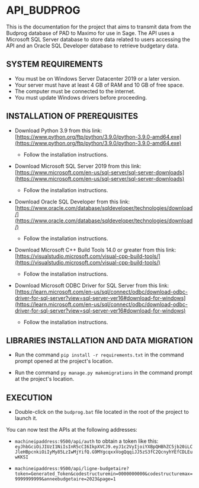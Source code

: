 # API_BUDPROG

This is the documentation for the project that aims to transmit data from the Budprog database of PAD to Maximo for use in Sage. The API uses a Microsoft SQL Server database to store data related to users accessing the API and an Oracle SQL Developer database to retrieve budgetary data.

## SYSTEM REQUIREMENTS

- You must be on Windows Server Datacenter 2019 or a later version.
- Your server must have at least 4 GB of RAM and 10 GB of free space.
- The computer must be connected to the internet.
- You must update Windows drivers before proceeding.

## INSTALLATION OF PREREQUISITES

- Download Python 3.9 from this link: [https://www.python.org/ftp/python/3.9.0/python-3.9.0-amd64.exe](https://www.python.org/ftp/python/3.9.0/python-3.9.0-amd64.exe)
  - Follow the installation instructions.

- Download Microsoft SQL Server 2019 from this link: [https://www.microsoft.com/en-us/sql-server/sql-server-downloads](https://www.microsoft.com/en-us/sql-server/sql-server-downloads)
  - Follow the installation instructions.

- Download Oracle SQL Developer from this link: [https://www.oracle.com/database/sqldeveloper/technologies/download/](https://www.oracle.com/database/sqldeveloper/technologies/download/)
  - Follow the installation instructions.

- Download Microsoft C++ Build Tools 14.0 or greater from this link: [https://visualstudio.microsoft.com/visual-cpp-build-tools/](https://visualstudio.microsoft.com/visual-cpp-build-tools/)
  - Follow the installation instructions.

- Download Microsoft ODBC Driver for SQL Server from this link: [https://learn.microsoft.com/en-us/sql/connect/odbc/download-odbc-driver-for-sql-server?view=sql-server-ver16#download-for-windows](https://learn.microsoft.com/en-us/sql/connect/odbc/download-odbc-driver-for-sql-server?view=sql-server-ver16#download-for-windows)
  - Follow the installation instructions.
  
## LIBRARIES INSTALLATION AND DATA MIGRATION

- Run the command `pip install -r requirements.txt` in the command prompt opened at the project's location.

- Run the command `py manage.py makemigrations` in the command prompt at the project's location.

## EXECUTION

- Double-click on the `budprog.bat` file located in the root of the project to launch it.

You can now test the APIs at the following addresses:

- `machineipaddress:9500/api/auth` to obtain a token like this: `eyJhbGciOiJIUzI1NiIsInR5cCI6IkpXVCJ9.eyJ1c2VyIjoiYXBpQHBhZC5jb20iLCJleHBpcnkiOiIyMy85LzIwMjYifQ.G9MYgcqxxVogQqqiJJ5zS3fC2QcnyhYEfCDLEuwKKSI`

- `machineipaddress:9500/api/ligne-budgetaire?token=Generated_Token&codestructuremin=0000000000&codestructuremax=9999999999&anneebudgetaire=2023&page=1`
